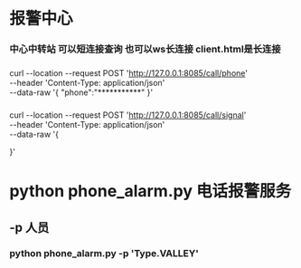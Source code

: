 
# 报警中心

### 中心中转站 可以短连接查询 也可以ws长连接  client.html是长连接
###  
curl --location --request POST 'http://127.0.0.1:8085/call/phone' \
--header 'Content-Type: application/json' \
--data-raw '{
"phone":"***********"
}'
###

###
curl --location --request POST 'http://127.0.0.1:8085/call/signal' \
--header 'Content-Type: application/json' \
--data-raw '{

}'
###

#  python phone_alarm.py 电话报警服务
##  -p 人员
### python phone_alarm.py -p 'Type.VALLEY' 

